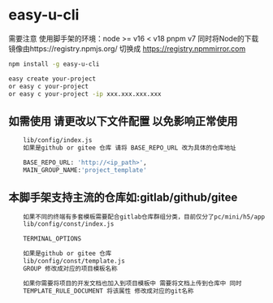 <!--
 * @Description: 
 * @Autor: Bingo
 * @Date: 2024-09-06 17:51:19
 * @LastEditors: Bingo
 * @LastEditTime: 2024-09-09 16:06:12
-->
# easy-u-cli
需要注意 使用脚手架的环境：node >= v16 < v18 pnpm v7
同时将Node的下载镜像由https://registry.npmjs.org/ 切换成 https://registry.npmmirror.com
``` sh
npm install -g easy-u-cli

easy create your-project 
or easy c your-project 
or easy c your-project -ip xxx.xxx.xxx.xxx 

```
## 如需使用 请更改以下文件配置 以免影响正常使用
```bash
    lib/config/index.js
    如果是github or gitee 仓库 请将 BASE_REPO_URL 改为具体的仓库地址

    BASE_REPO_URL: 'http://<ip_path>',
    MAIN_GROUP_NAME:'project_template'      
```

## 本脚手架支持主流的仓库如:gitlab/github/gitee  
```bash
    如果不同的终端有多套模板需要配合gitlab仓库群组分类，目前仅分了pc/mini/h5/app 后续如果要新增需先在仓库中新增对应的子群组
    lib/config/const/index.js

    TERMINAL_OPTIONS

    如果是github or gitee 仓库 
    lib/config/const/template.js
    GROUP 修改成对应的项目模板名称

    如果你需要将项目的开发文档也加入到项目模板中 需要将文档上传到仓库中 同时
    TEMPLATE_RULE_DOCUMENT 将该属性 修改成对应的git名称
```    
